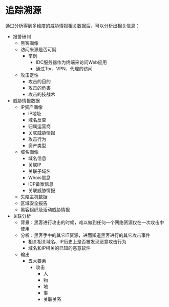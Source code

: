 # 追踪溯源

通过分析得到多维度的威胁情报相关数据后，可以分析出相关信息：

* 报警研判
  * 黑客画像
  * 访问来源是否可疑
    * 举例
      * IDC服务器作为终端来访问Web应用
      * 通过Tor、VPN、代理的访问
  * 攻击定性
    * 攻击的目的
    * 攻击的危害
    * 攻击的技战术
* 威胁情报数据
  * IP资产画像
    * IP地址
    * 域名反查
    * 归属运营商
    * 关联威胁情报
    * 攻击行为
    * 资产类型
  * 域名画像
    * 域名信息
    * 关联IP
    * 关联子域名
    * Whois信息
    * ICP备案信息
    * 关联威胁情报
  * 失陷主机数据
  * 区域安全报告
  * 黑客组织及活动威胁情报
* 关联分析
  * 背景：黑客进行攻击的时候，难以做到任何一个网络资源仅在一次攻击中使用
  * 分析：黑客手中的其它IT资源，进而知道黑客进行的其它攻击事件
    * 相关相关域名、IP历史上是否被发现恶意攻击行为
    * 域名和IP相关的已知的恶意软件
  * 输出
    * 五大要素
      * 攻击
        * 人
        * 物
        * 地
        * 事
        * 关联关系
